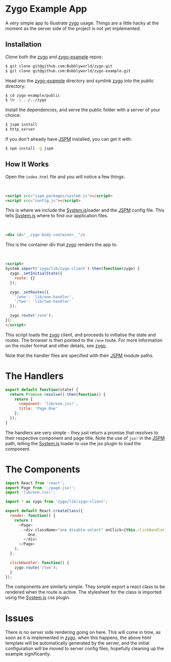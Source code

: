 # Zygo Example App

A very simple app to illustrate [zygo](github.com/Bubblyworld/zygo)  usage. Things are a little hacky at the moment as the server side of the project is not yet implemented.

## Installation

Clone both the [zygo](github.com/Bubblyworld/zygo) and [zygo-example](github.com/Bubblyworld/zygo-example) repos:

``` sh
$ git clone git@github.com:Bubblyworld/zygo.git
$ git clone git@github.com:Bubblyworld/zygo-example.git
```

Head into the [zygo-example](github.com/Bubblyworld/zygo-example) directory and symlink [zygo](github.com/Bubblyworld/zygo) into the public directory:
``` sh
$ cd zygo-example/public
$ ln -s ../../zygo
```

Install the dependencies, and serve the public folder with a server of your choice:
``` sh
$ jspm install
$ http_server
```

If you don't already have [JSPM](github.com/jspm/jspm-cli) installed, you can get it with:
``` sh
$ npm install -g jspm
```

## How It Works

Open the `index.html` file and you will notice a few things:

<br />

``` html
<script src="jspm_packages/system.js"></script>
<script src="config.js"></script>
```
This is where we include the [System.js](githubb.com/systemjs/systemjs)loader and the [JSPM](github.com/jspm/jspm-cli) config file. This tells [System.js](githubb.com/systemjs/systemjs) where to find our application files.

<br />

``` html
<div id="__zygo-body-container__"/>
```
This is the container div that [zygo](github.com/Bubblyworld/zygo) renders the app to.

<br />

``` html
<script>
System.import('zygo/lib/zygo-client').then(function(zygo) {
  zygo._setInitialState({
    route: {}
  });

  zygo._setRoutes({
    '/one': 'lib/one-handler',
    '/two': 'lib/two-handler'
  });

  zygo.route('/one');
});
</script>
```
This script loads the [zygo](github.com/Bubblyworld/zygo) client, and proceeds to initialise the state and routes. The browser is then pointed to the `/one` route. For more information on the router format and other details, see [zygo](github.com/Bubblyworld/zygo).

Note that the handler files are specified with their [JSPM](github.com/jspm/jspm-cli) module paths.

# The Handlers
``` javascript
export default function(state) {
  return Promise.resolve().then(function() {
    return {
      component: 'lib/one.jsx!',
      title: 'Page One'
    };
  });
}
```
The handlers are very simple - they just return a promise that resolves to their respective component and page title. Note the use of `jsx!` in the [JSPM](github.com/jspm/jspm-cli) path, telling the [System.js](githubb.com/systemjs/systemjs) loader to use the jsx plugin to load the component.

# The Components
``` javascript
import React from 'react';
import Page from './page.jsx!';
import 'lib/one.css!';

import * as zygo from 'zygo/lib/zygo-client';

export default React.createClass({
  render: function() {
    return (
      <Page>
        <div className="one disable-select" onClick={this.clickHandler}>
          One.
        </div>
      </Page>
    );
  },

  clickHandler: function() {
    zygo.route('/two');
  }
});
```
The components are similarly simple. They simple export a react class to be rendered when the route is active. The stylesheet for the class is imported using the [System.js](githubb.com/systemjs/systemjs) css plugin.

# Issues

There is no server side rendering going on here. This will come in time, as soon as it is implemented in [zygo](github.com/Bubblyworld/zygo). when this happens, the above html template will be automatically generated by the server, and the initial configuration will be moved to server config files, hopefully cleaning up the example significantly.
